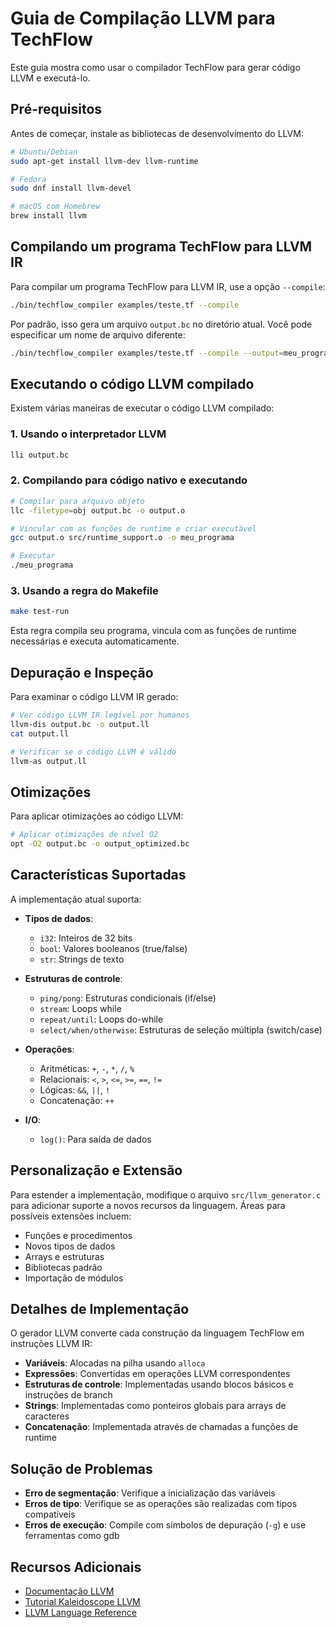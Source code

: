 # Guia de Compilação LLVM para TechFlow

Este guia mostra como usar o compilador TechFlow para gerar código LLVM e executá-lo.

## Pré-requisitos

Antes de começar, instale as bibliotecas de desenvolvimento do LLVM:

```bash
# Ubuntu/Debian
sudo apt-get install llvm-dev llvm-runtime

# Fedora
sudo dnf install llvm-devel

# macOS com Homebrew
brew install llvm
```

## Compilando um programa TechFlow para LLVM IR

Para compilar um programa TechFlow para LLVM IR, use a opção `--compile`:

```bash
./bin/techflow_compiler examples/teste.tf --compile
```

Por padrão, isso gera um arquivo `output.bc` no diretório atual. Você pode especificar um nome de arquivo diferente:

```bash
./bin/techflow_compiler examples/teste.tf --compile --output=meu_programa.bc
```

## Executando o código LLVM compilado

Existem várias maneiras de executar o código LLVM compilado:

### 1. Usando o interpretador LLVM

```bash
lli output.bc
```

### 2. Compilando para código nativo e executando

```bash
# Compilar para arquivo objeto
llc -filetype=obj output.bc -o output.o

# Vincular com as funções de runtime e criar executável
gcc output.o src/runtime_support.o -o meu_programa

# Executar
./meu_programa
```

### 3. Usando a regra do Makefile

```bash
make test-run
```

Esta regra compila seu programa, vincula com as funções de runtime necessárias e executa automaticamente.

## Depuração e Inspeção

Para examinar o código LLVM IR gerado:

```bash
# Ver código LLVM IR legível por humanos
llvm-dis output.bc -o output.ll
cat output.ll

# Verificar se o código LLVM é válido
llvm-as output.ll
```

## Otimizações

Para aplicar otimizações ao código LLVM:

```bash
# Aplicar otimizações de nível O2
opt -O2 output.bc -o output_optimized.bc
```

## Características Suportadas

A implementação atual suporta:

- **Tipos de dados**:
  - `i32`: Inteiros de 32 bits
  - `bool`: Valores booleanos (true/false)
  - `str`: Strings de texto

- **Estruturas de controle**:
  - `ping/pong`: Estruturas condicionais (if/else)
  - `stream`: Loops while
  - `repeat/until`: Loops do-while
  - `select/when/otherwise`: Estruturas de seleção múltipla (switch/case)

- **Operações**:
  - Aritméticas: `+`, `-`, `*`, `/`, `%`
  - Relacionais: `<`, `>`, `<=`, `>=`, `==`, `!=`
  - Lógicas: `&&`, `||`, `!`
  - Concatenação: `++`

- **I/O**:
  - `log()`: Para saída de dados

## Personalização e Extensão

Para estender a implementação, modifique o arquivo `src/llvm_generator.c` para adicionar suporte a novos recursos da linguagem. Áreas para possíveis extensões incluem:

- Funções e procedimentos
- Novos tipos de dados
- Arrays e estruturas
- Bibliotecas padrão
- Importação de módulos

## Detalhes de Implementação

O gerador LLVM converte cada construção da linguagem TechFlow em instruções LLVM IR:

- **Variáveis**: Alocadas na pilha usando `alloca`
- **Expressões**: Convertidas em operações LLVM correspondentes
- **Estruturas de controle**: Implementadas usando blocos básicos e instruções de branch
- **Strings**: Implementadas como ponteiros globais para arrays de caracteres
- **Concatenação**: Implementada através de chamadas a funções de runtime

## Solução de Problemas

- **Erro de segmentação**: Verifique a inicialização das variáveis
- **Erros de tipo**: Verifique se as operações são realizadas com tipos compatíveis
- **Erros de execução**: Compile com símbolos de depuração (`-g`) e use ferramentas como gdb

## Recursos Adicionais

- [Documentação LLVM](https://llvm.org/docs/)
- [Tutorial Kaleidoscope LLVM](https://llvm.org/docs/tutorial/index.html)
- [LLVM Language Reference](https://llvm.org/docs/LangRef.html)